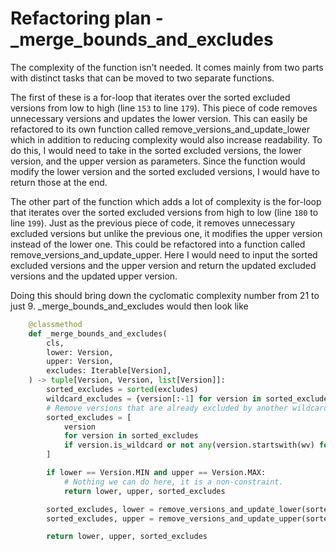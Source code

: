 # Refactoring plan - _merge_bounds_and_excludes
The complexity of the function isn't needed. It comes mainly from two parts with distinct tasks that can be moved to two separate functions.

The first of these is a for-loop that iterates over the sorted excluded versions from low to high (line `153` to line `179`). This piece of code removes unnecessary versions and updates the lower version. This can easily be refactored to its own function called remove_versions_and_update_lower which in addition to reducing complexity would also increase readability. To do this, I would need to take in the sorted excluded versions, the lower version, and the upper version as parameters. Since the function would modify the lower version and the sorted excluded versions, I would have to return those at the end.

The other part of the function which adds a lot of complexity is the for-loop that iterates over the sorted excluded versions from high to low (line `180` to line `199`). Just as the previous piece of code, it removes unnecessary excluded versions but unlike the previous one, it modifies the upper version instead of the lower one. This could be refactored into a function called remove_versions_and_update_upper. Here I would need to input the sorted excluded versions and the upper version and return the updated excluded versions and the updated upper version.

Doing this should bring down the cyclomatic complexity number from 21 to just 9. _merge_bounds_and_excludes would then look like

```python
    @classmethod
    def _merge_bounds_and_excludes(
        cls,
        lower: Version,
        upper: Version,
        excludes: Iterable[Version],
    ) -> tuple[Version, Version, list[Version]]:
        sorted_excludes = sorted(excludes)
        wildcard_excludes = {version[:-1] for version in sorted_excludes if version.is_wildcard}
        # Remove versions that are already excluded by another wildcard exclude.
        sorted_excludes = [
            version
            for version in sorted_excludes
            if version.is_wildcard or not any(version.startswith(wv) for wv in wildcard_excludes)
        ]

        if lower == Version.MIN and upper == Version.MAX:
            # Nothing we can do here, it is a non-constraint.
            return lower, upper, sorted_excludes

        sorted_excludes, lower = remove_versions_and_update_lower(sorted_excludes, lower, upper)
        sorted_excludes, upper = remove_versions_and_update_upper(sorted_excludes, upper)

        return lower, upper, sorted_excludes
```